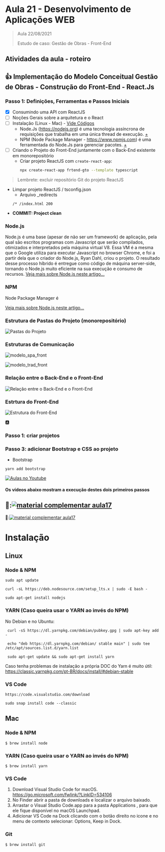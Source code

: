 # Aula 21 - Desenvolvimento de Aplicações WEB

> Aula 22/08/2021
> 
>   Estudo de caso: Gestão de Obras - Front-End


## Atividades da aula - roteiro

## :+1: Implementação do Modelo Conceitual Gestão de Obras - Construção do Front-End - React.Js


### Passo 1: Definições, Ferramentas e Passos Iniciais 
- [x] Consumindo uma API com ReactJS
- [ ] Noções Gerais sobre a arquitetura e o React
- [ ] Instalação (Linux - Mac) - [Vide Códigos](#instalação)
  - Node.Js (https://nodejs.org) é uma tecnologia assíncrona de requisições que trabalha em uma única thread de execução. [+](#nodejs)
  - NPM (Node Package Manager - https://www.npmjs.com) é uma ferramentada do Node.Js para gerenciar pacotes. [+](#npm)
- [ ] Criando o Projeto do Front-End juntamente com o Back-End existente em monorepositório
  - Criar projeto ReactJS com `create-react-app`:
    ```bash
    npx create-react-app frtend-gto --template typescript
    ```
> Lembrete: excluir repositório Git do projeto ReactJS
  - Limpar projeto ReactJS / tsconfig.json
      - Arquivo _redirects
    ```
    /* /index.html 200
    ```
- **COMMIT: Project clean**

### Node.js
Node.js é uma base (apesar de não ser um framework) de aplicação, pela qual são escritos programas com Javascript que serão compilados, otimizados e interpretados pela máquina virtual V8. Essa VM é a mesma que o Google utiliza para executar Javascript no browser Chrome, e foi a partir dela que o criador do Node.js, Ryan Dahl, criou o projeto. O resultado desse processo híbrido é entregue como código de máquina server-side, tornando o Node.js muito eficiente na sua execução e consumo de recursos.
[Veja mais sobre Node.js neste artigo...](https://www.luiztools.com.br/post/o-que-e-nodejs-e-outras-5-duvidas-fundamentais/?utm_source=google&utm_medium=cpc&utm_campaign=902557428&utm_content=127000463008&utm_term=o%20que%20node%20js&gclid=CjwKCAjw_o-HBhAsEiwANqYhp34bPP2KF8u1U-UNM9UWWvJ_m5MiCDXAKwjrLeKSHN0EvVvJItXr_BoCVeoQAvD_BwE)

### NPM
Node Package Manager é

[Veja mais sobre Node.js neste artigo...](https://www.luiztools.com.br/post/o-que-e-nodejs-e-outras-5-duvidas-fundamentais/?utm_source=google&utm_medium=cpc&utm_campaign=902557428&utm_content=127000463008&utm_term=o%20que%20node%20js&gclid=CjwKCAjw_o-HBhAsEiwANqYhp34bPP2KF8u1U-UNM9UWWvJ_m5MiCDXAKwjrLeKSHN0EvVvJItXr_BoCVeoQAvD_BwE)

### Estrutura de Pastas do Projeto (monorepositório)
![Pastas do Projeto](https://github.com/marcoswagner-commits/gestao_obras_aula_daw/blob/fe5c2cc8a99cd618a16d1f43c0a6d133d321c865/pastas_projeto.png)

### Estruturas de Comunicação
![modelo_spa_front](https://user-images.githubusercontent.com/81576640/124515048-dad25000-ddb4-11eb-87b0-8e1c543e6ff6.png)

![modelo_trad_front](https://user-images.githubusercontent.com/81576640/124515052-ddcd4080-ddb4-11eb-9df9-d2f3cc4d13e6.png)


### Relação entre o Back-End e o Front-End 
![Relação entre o Back-End e o Front-End](https://github.com/marcoswagner-commits/gestao_obras_aula_daw/blob/cc080a27531053afe5f67f30a904a3789fb61481/documentos/back-front.png)

### Estrtura do Front-End
![Estrutura do Front-End](https://github.com/marcoswagner-commits/gestao_obras_aula_daw/blob/c263030eb4d8f6573fe98f64d9a158ea38da6548/documentos/front-end-org.png)



🅰️
### Passo 1: criar projetos


### Passo 3: adicionar Bootstrap e CSS ao projeto
- Bootstrap
```
yarn add bootstrap
```



[![Aulas no Youtube](https://github.com/marcoswagner-commits/gestao_obras_aula_daw/blob/cb3e2ea9547f9ddc831277f07919c3e78451eb92/yt-icon.png)](https://www.youtube.com/channel/UCfO-aJxKLqau0TnL0AfNAvA)
####  Os vídeos abaixo mostram a execução destes dois primeiros passos

🥇:[![material complementar aula17](https://github.com/marcoswagner-commits/gestao_obras_aula_daw/blob/91eb8207965740a8e341b626b250e6869e4d43ad/documentos/Capa_aula_front.png)](https://www.youtube.com/watch?v=O4Mm6Pt5hoI)
-
🥈:[![material complementar aula17](https://github.com/marcoswagner-commits/gestao_obras_aula_daw/blob/91eb8207965740a8e341b626b250e6869e4d43ad/documentos/Capa_aula_front.png)](https://www.youtube.com/watch?v=uFD6ZPKdO0Y)

# Instalação
## Linux
### Node & NPM

```
sudo apt update

curl -sL https://deb.nodesource.com/setup_lts.x | sudo -E bash -

sudo apt-get install nodejs
```

### YARN (Caso queira usar o YARN ao invés do NPM)
No Debian e no Ubuntu:
```
 curl -sS https://dl.yarnpkg.com/debian/pubkey.gpg | sudo apt-key add -
 
 echo "deb https://dl.yarnpkg.com/debian/ stable main" | sudo tee /etc/apt/sources.list.d/yarn.list
 
 sudo apt-get update && sudo apt-get install yarn

```
Caso tenha problemas de instalação a própria DOC do Yarn é muito útil: https://classic.yarnpkg.com/pt-BR/docs/install/#debian-stable

### VS Code

```
https://code.visualstudio.com/download

sudo snap install code --classic
```

## Mac
### Node & NPM 
```
$ brew install node
```

### YARN (Caso queira usar o YARN ao invés do NPM)

```
$ brew install yarn
```

### VS Code

1. Download Visual Studio Code for macOS. https://go.microsoft.com/fwlink/?LinkID=534106
2. No Finder abrir a pasta de downloads e localizar o arquivo baixado. 
3. Arrastar o Visual Studio Code.app para a pasta Applications , para que ele fique disponível no macOS Launchpad.
5. Adicionar VS Code na Dock clicando com o botão direito no icone e no menu de contexto selecionar: Options, Keep in Dock.

### Git
```
$ brew install git
```


